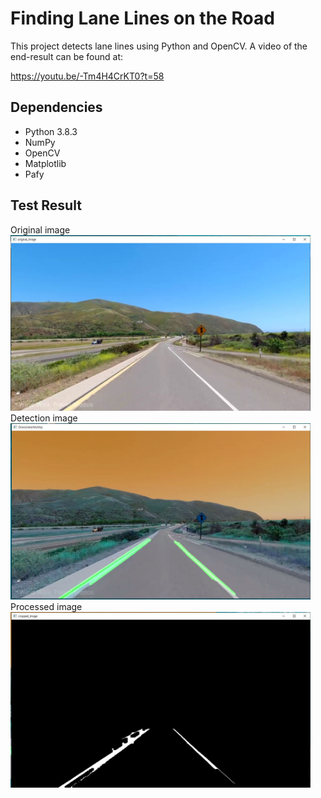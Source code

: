 # Finding Lane Lines on the Road

This project detects lane lines using Python and OpenCV. A video of the end-result can be found at:

https://youtu.be/-Tm4H4CrKT0?t=58


## Dependencies
* Python 3.8.3
* NumPy
* OpenCV
* Matplotlib
* Pafy

## Test Result
 Original image
 <img src="https://github.com/moonseobHwang/OpenCV_Python/blob/main/Github_img/Original_image.JPG" width="480" alt="Combined Image" />
 Detection image
 <img src="https://github.com/moonseobHwang/OpenCV_Python/blob/main/Github_img/DrawLineimMyWay.JPG" width="480" alt="Combined Image" />
 Processed image
 <img src="https://github.com/moonseobHwang/OpenCV_Python/blob/main/Github_img/cropped_image1.JPG" width="480" alt="Combined Image" />

